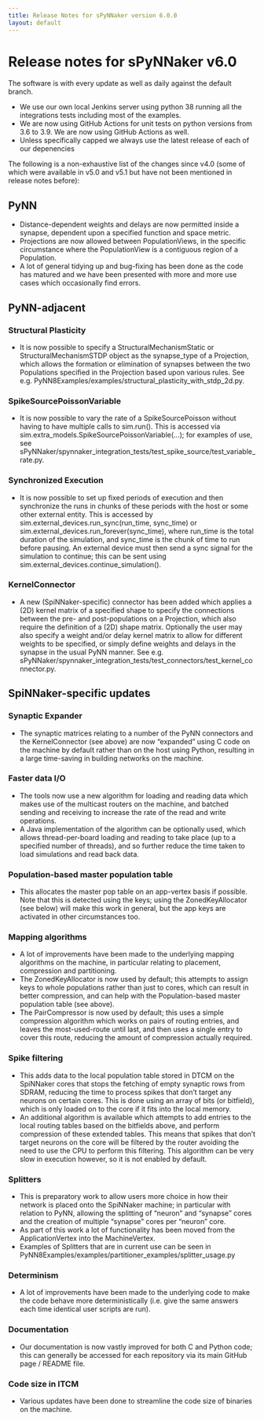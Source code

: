 ```yaml
---
title: Release Notes for sPyNNaker version 6.0.0
layout: default
---
```


# Release notes for sPyNNaker v6.0

The software is with every update as well as daily against the default branch.
* We use our own local Jenkins server using python 38 running all the integrations tests including most of the examples.
* We are now using GitHub Actions for unit tests on python versions from 3.6 to 3.9.  We are now using GitHub Actions as well.
* Unless specifically capped we always use the latest release of each of our depenencies 

The following is a non-exhaustive list of the changes since v4.0 (some of which were available in v5.0 and v5.1 but have not been mentioned in release notes before):

## PyNN

 * Distance-dependent weights and delays are now permitted inside a synapse, dependent upon a specified function and space metric.
 * Projections are now allowed between PopulationViews, in the specific circumstance where the PopulationView is a contiguous region of a Population.
 * A lot of general tidying up and bug-fixing has been done as the code has matured and we have been presented with more and more use cases which occasionally find errors.

## PyNN-adjacent

### Structural Plasticity
 * It is now possible to specify a StructuralMechanismStatic or StructuralMechanismSTDP object as the synapse_type of a Projection, which allows the formation or elimination of synapses between the two Populations specified in the Projection based upon various rules.  See e.g. PyNN8Examples/examples/structural_plasticity_with_stdp_2d.py.

### SpikeSourcePoissonVariable
 * It is now possible to vary the rate of a SpikeSourcePoisson without having to have multiple calls to sim.run().  This is accessed via sim.extra_models.SpikeSourcePoissonVariable(...); for examples of use, see sPyNNaker/spynnaker_integration_tests/test_spike_source/test_variable_rate.py.

### Synchronized Execution
 * It is now possible to set up fixed periods of execution and then synchronize the runs in chunks of these periods with the host or some other external entity.  This is accessed by sim.external_devices.run_sync(run_time, sync_time) or sim.external_devices.run_forever(sync_time), where run_time is the total duration of the simulation, and sync_time is the chunk of time to run before pausing.  An external device must then send a sync signal for the simulation to continue; this can be sent using sim.external_devices.continue_simulation().

### KernelConnector
 * A new (SpiNNaker-specific) connector has been added which applies a (2D) kernel matrix of a specified shape to specify the connections between the pre- and post-populations on a Projection, which also require the definition of a (2D) shape matrix.  Optionally the user may also specify a weight and/or delay kernel matrix to allow for different weights to be specified, or simply define weights and delays in the synapse in the usual PyNN manner. See e.g. sPyNNaker/spynnaker_integration_tests/test_connectors/test_kernel_connector.py.

## SpiNNaker-specific updates

### Synaptic Expander
 * The synaptic matrices relating to a number of the PyNN connectors and the KernelConnector (see above) are now “expanded” using C code on the machine by default rather than on the host using Python, resulting in a large time-saving in building networks on the machine.

### Faster data I/O
 * The tools now use a new algorithm for loading and reading data which makes use of the multicast routers on the machine, and batched sending and receiving to increase the rate of the read and write operations.
 * A Java implementation of the algorithm can be optionally used, which allows thread-per-board loading and reading to take place (up to a specified number of threads), and so further reduce the time taken to load simulations and read back data.

### Population-based master population table
 * This allocates the master pop table on an app-vertex basis if possible. Note that this is detected using the keys; using the ZonedKeyAllocator (see below) will make this work in general, but the app keys are activated in other circumstances too.

### Mapping algorithms
 * A lot of improvements have been made to the underlying mapping algorithms on the machine, in particular relating to placement, compression and partitioning.
 * The ZonedKeyAllocator is now used by default; this attempts to assign keys to whole populations rather than just to cores, which can result in better compression, and can help with the Population-based master population table (see above).
 * The PairCompressor is now used by default; this uses a simple compression algorithm which works on pairs of routing entries, and leaves the most-used-route until last, and then uses a single entry to cover this route, reducing the amount of compression actually required.

### Spike filtering
 * This adds data to the local population table stored in DTCM on the SpiNNaker cores that stops the fetching of empty synaptic rows from SDRAM, reducing the time to process spikes that don’t target any neurons on certain cores.  This is done using an array of bits (or bitfield), which is only loaded on to the core if it fits into the local memory.
 * An additional algorithm is available which attempts to add entries to the local routing tables based on the bitfields above, and perform compression of these extended tables.  This means that spikes that don’t target neurons on the core will be filtered by the router avoiding the need to use the CPU to perform this filtering.  This algorithm can be very slow in execution however, so it is not enabled by default.

### Splitters
 * This is preparatory work to allow users more choice in how their network is placed onto the SpiNNaker machine; in particular with relation to PyNN, allowing the splitting of “neuron” and “synapse” cores and the creation of multiple “synapse” cores per “neuron” core.
 * As part of this work a lot of functionality has been moved from the ApplicationVertex into the MachineVertex.
 * Examples of Splitters that are in current use can be seen in PyNN8Examples/examples/partitioner_examples/splitter_usage.py

### Determinism
 * A lot of improvements have been made to the underlying code to make the code behave more deterministically (i.e. give the same answers each time identical user scripts are run).

### Documentation
 * Our documentation is now vastly improved for both C and Python code; this can generally be accessed for each repository via its main GitHub page / README file.

### Code size in ITCM
 * Various updates have been done to streamline the code size of binaries on the machine.




